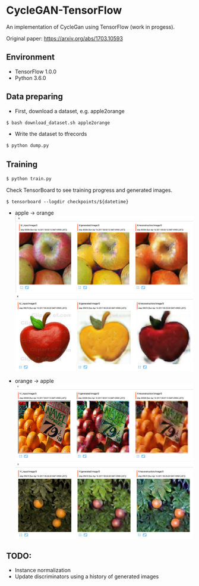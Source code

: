 # CycleGAN-TensorFlow
An implementation of CycleGan using TensorFlow (work in progess).

Original paper: https://arxiv.org/abs/1703.10593

## Environment

* TensorFlow 1.0.0
* Python 3.6.0

## Data preparing

* First, download a dataset, e.g. apple2orange

```bash
$ bash download_dataset.sh apple2orange
```

* Write the dataset to tfrecords

```bash
$ python dump.py
```

## Training

```bash
$ python train.py
```

Check TensorBoard to see training progress and generated images.

```
$ tensorboard --logdir checkpoints/${datetime}
```

* apple -> orange
![apple2orange](samples/apple2orange_1.png)
![apple2orange](samples/apple2orange_2.png)

* orange -> apple
![orang2apple](samples/orange2apple_1.png)
![orang2apple](samples/orange2apple_2.png)

## TODO:

* Instance normalization
* Update discriminators using a history of generated images
